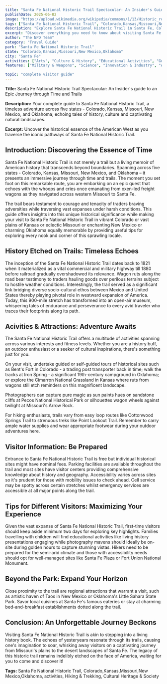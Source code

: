 ```yaml
---
title: "Santa Fe National Historic Trail Spectacular: An Insider's Guide to an Epic Journey through Time and Trails"
publishDate: 2025-06-02
image: "https://upload.wikimedia.org/wikipedia/commons/1/13/Historic_route%2C_Santa_Fe_National_Historic_Trail_LOC_97682418.jpg"
tags: ["Santa Fe National Historic Trail", "Colorado,Kansas,Missouri,New Mexico,Oklahoma", "National Parks", "Travel Guide", "Santa Fe", "Outdoor Recreation", "Family Travel", "Adventure"]
description: "Explore Santa Fe National Historic Trail in Santa Fe, Colorado,Kansas,Missouri,New Mexico,Oklahoma with our comprehensive visitor guide featuring activities,..."
excerpt: "Discover everything you need to know about visiting Santa Fe National Historic Trail in Santa Fe, Colorado,Kansas,Missouri,New Mexico,Oklahoma."
author: "The NPD Team"
category: "Travel Guide"
park: "Santa Fe National Historic Trail"
state: "Colorado,Kansas,Missouri,New Mexico,Oklahoma"
city: "Santa Fe"
activities: ["Arts", "Culture & History", "Educational Activities", "Guided & Self-Guided Tours", "Hiking & Trekking", "Motorized Recreation"]
features: ["Military & Weapons", "Science", "Innovation & Industry", "Art", "Music & Literature", "Fire & Disaster", "Transportation", "U.S. Wars & Conflicts", "Cultural Heritage & Society", "Natural Features & Ecosystems"]

topic: "complete visitor guide"
---
```


**Title:** Santa Fe National Historic Trail Spectacular: An Insider's guide to an Epic Journey through Time and Trails

**Description:** Your complete guide to Santa Fe National Historic Trail, a timeless adventure across five states - Colorado, Kansas, Missouri, New Mexico, and Oklahoma; echoing tales of history, culture and captivating natural landscapes.

**Excerpt:** Uncover the historical essence of the American West as you traverse the iconic pathways of Santa Fe National Historic Trail.

## Introduction: Discovering the Essence of Time 
Santa Fe National Historic Trail is not merely a trail but a living memoir of American history that transcends beyond boundaries. Spanning across five states - Colorado, Kansas, Missouri, New Mexico, and Oklahoma – it presents an immersive journey through time and trails. The moment you set foot on this remarkable route, you are embarking on an epic quest that echoes with the whoops and cries once emanating from oxen-led freight wagons as they navigated across western Missouri to Santa Fe.

The trail bears testament to courage and tenacity of traders braving adversities while traversing vast expanses under harsh conditions. This guide offers insights into this unique historical significance while making your visit to Santa Fe National Historic Trail in vibrant Colorado or vast plains of Kansas or eclectic Missouri or enchanting New Mexico or charming Oklahoma equally memorable by providing useful tips for exploring every nook and corner of this sprawling locale.

## History Etched on Trails: Timeless Echoes
The inception of the Santa Fe National Historic Trail dates back to 1821 when it materialized as a vital commercial and military highway till 1880 before railroad gradually overshadowed its relevance. Wagon ruts along the road bear testimony to traders hauling goods over perilous terrains subject to hostile weather conditions. Interestingly, the trail served as a significant link bridging diverse socio-cultural ethos between Mexico and United States thereby playing pivotal role in westward expansion of America. Today, this 900-mile stretch has transformed into an open-air museum, whispering tales of endurance and perseverance to every avid traveler who traces their footprints along its path.

## Acivities & Attractions: Adventure Awaits
The Santa Fe National Historic Trail offers a multitude of activities spanning across various interests and fitness levels. Whether you are a history buff, an outdoor enthusiast or a seeker of cultural inspirations, there's something just for you.

On your visit, undertake guided or self-guided tours of historical sites such as Bent's Fort in Colorado - a trading post transporter back in time; walk the tracks at Iron Spring - a significant 19th-century campground in Oklahoma; or explore the Cimarron National Grassland in Kansas where ruts from wagons still etch reminders on this magnificent landscape.

Photographers can capture pure magic as sun paints hues on sandstone cliffs at Pecos National Historical Park or silhouettes wagon wheels against twilight at Missouri's Arrow Rock.

For hiking enthusiasts, trails vary from easy loop routes like Cottonwood Springs Trail to strenuous treks like Point Lookout Trail. Remember to carry ample water supplies and wear appropriate footwear during your outdoor adventures here.

## Visitor Information: Be Prepared
Entrance to Santa Fe National Historic Trail is free but individual historical sites might have nominal fees. Parking facilities are available throughout the trail and most sites have visitor centers providing comprehensive knowledge about history and geography. Accessibility varies across sites so it's prudent for those with mobility issues to check ahead. Cell service may be spotty across certain stretches whilst emergency services are accessible at all major points along the trail.

## Tips for Different Visitors: Maximizing Your Experience 
Given the vast expanse of Santa Fe National Historic Trail, first-time visitors should keep aside minimum two days for exploring key highlights. Families travelling with children will find educational activities like living history presentations engaging while photography mavens should ideally be on-site during golden hours to capture stunning vistas. Hikers need to be prepared for the semi-arid climate and those with accessibility needs should opt for well-managed sites like Santa Fe Plaza or Fort Union National Monument.

## Beyond the Park: Expand Your Horizon
Close proximity to the trail are regional attractions that warrant a visit, such as artistic haven of Taos in New Mexico or Oklahoma's Little Sahara State Park. Savor local cuisines at Santa Fe's famous eateries or stay at charming bed-and-breakfast establishments dotted along the trail.

## Conclusion: An Unforgettable Journey Beckons 
Visiting Santa Fe National Historic Trail is akin to stepping into a living history book. The echoes of yesteryears resonate through its trails, causing one's imagination to soar, whisking away visitors on a captivating journey from Missouri's plains to the desert landscapes of Santa Fe. The legacy of this historic trail remains indelibly etched on the face of America, waiting for you to come and discover it!

**Tags:**  Santa Fe National Historic Trail, Colorado,Kansas,Missouri,New Mexico,Oklahoma, activities, Hiking & Trekking, Cultural Heritage & Society